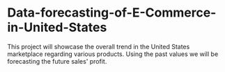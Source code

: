 # Data-forecasting-of-E-Commerce-in-United-States
This project will showcase the overall trend in the United States marketplace regarding various products. Using the past values we will be forecasting the future sales' profit.
